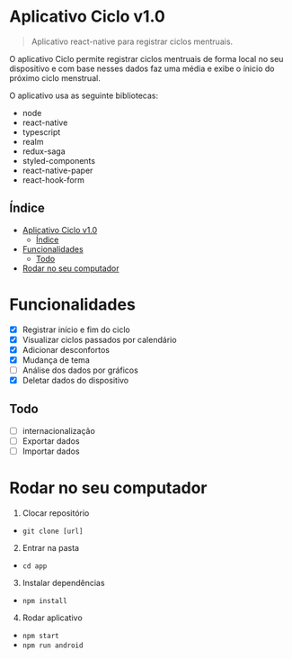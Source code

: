 # Aplicativo Ciclo v1.0

> Aplicativo react-native para registrar ciclos mentruais.

O aplicativo Ciclo permite registrar ciclos mentruais de forma local no seu dispositivo e com base nesses dados faz uma média e exibe o ínicio do próximo ciclo menstrual.

O aplicativo usa as seguinte bibliotecas:

- node
- react-native
- typescript
- realm
- redux-saga
- styled-components
- react-native-paper
- react-hook-form

## Índice

- [Aplicativo Ciclo v1.0](#aplicativo-ciclo-v10)
  - [Índice](#índice)
- [Funcionalidades](#funcionalidades)
  - [Todo](#todo)
- [Rodar no seu computador](#rodar-no-seu-computador)

# Funcionalidades

- [x] Registrar início e fim do ciclo
- [x] Visualizar ciclos passados por calendário
- [x] Adicionar desconfortos
- [x] Mudança de tema
- [ ] Análise dos dados por gráficos
- [x] Deletar dados do dispositivo

## Todo

- [ ] internacionalização
- [ ] Exportar dados
- [ ] Importar dados

# Rodar no seu computador

1. Clocar repositório

- `git clone [url]`

2. Entrar na pasta

- `cd app`

3. Instalar dependências

- `npm install`

4. Rodar aplicativo

- `npm start`
- `npm run android`
